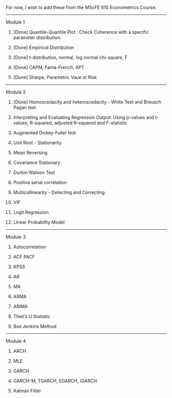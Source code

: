 For now, I wish to add these from the MScFE 610 Econometrics Course:
______________________________________________________________

Module 1

1) [Done] Quantile-Quantile Plot : Check Coherence with a specific parameter distribution.

2) [Done] Empirical Distribution

3) [Done] t-distribution, normal, log normal chi-square, F 

4) [Done] CAPM, Fama-French, APT

5) [Done] Sharpe, Parametric Vaue at Risk

______________________________________________________________

Module 2

1) [Done] Homoscedacity and heteroscedacity - White Test and Breusch Pagan test

2) Interpreting and Evaluating Regression Output:
Using p-values and t-values, R-squared, adjusted R-squared and F-statistic

3) Augmented Dickey-Fuller test

4) Unit Root - Stationarity

5) Mean Reversing

6) Covariance Stationary

7) Durbin Watson Test

8) Positive serial correlation

9) Multicollinearity - Detecting and Correcting

10) VIF

11) Logit Regression

12) Linear Probability Model

___________________________________________________________

Module 3

1) Autocorrelation

2) ACF PACF

3) KPSS

4) AR

5) MA

6) ARMA

7) ARIMA

8) Thiel's U Statistic

9) Box Jenkins Method

____________________________________________________________

Module 4

1) ARCH

2) MLE

3) GARCH

4) GARCH-M, TGARCH, EGARCH, IGARCH

5) Kalman Filter